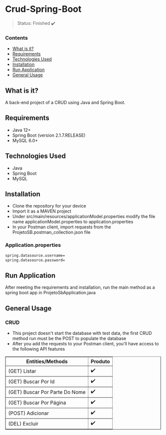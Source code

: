 <h1>Crud-Spring-Boot</h1>

> Status: Finished ✔️

### Contents
  
* [What is it?](#what-is-it)
* [Requirements](#requirements)
* [Technologies Used](#technologies)
* [Installation](#installation)
* [Run Application](#run-application)
* [General Usage](#general-usage)

## <a name="what-is-it"></a>What is it?

A back-end project of a CRUD using Java and Spring Boot.

## <a name="requirements"></a>Requirements

- Java 12+
- Spring Boot (version 2.1.7.RELEASE)
- MySQL 6.0+

## <a name="technologies"></a>Technologies Used

- Java
- Spring Boot
- MySQL

## <a name="installation"></a>Installation

- Clone the repository for your device
- Import it as a MAVEN project
- Under src/main/resources/applicationModel.properties modify the file name applicationModel.properties to application.properties
- In your Postman client, import requests from the ProjetoSB.postman_collection.json file

### Application.properties
```xml
spring.datasource.username=
spring.datasource.password=
```
## <a name="run-application"></a>Run Application

After meeting the requirements and installation, run the main method as a spring boot app in ProjetoSbApplication.java

## <a name="general-usage"></a>General Usage

### CRUD
* This project doesn't start the database with test data, the first CRUD method run must be the POST to populate the database
* After you add the requests to your Postman client, you'll have access to the following API features

<table border="1">
   <thead>
   <tr>
       <th>Entities/Methods</th>
       <th>Produto</th>
   </tr>
   </thead>
   <tbody>
   <tr>
       <td>(GET) Listar</td>
       <td>✔️</td>
   </tr>
   <tr>
       <td>(GET) Buscar Por Id</td>
       <td>✔️</td>
   </tr>
   
   <tr>
       <td>(GET) Buscar Por Parte Do Nome</td>
       <td>✔️</td>
   </tr>
   
   <tr>
       <td>(GET) Buscar Por Página</td>
       <td>✔️</td>
   </tr>
   
   <tr>
       <td>(POST) Adicionar</td>
       <td>✔️</td>
   </tr>
   
   <tr>
       <td>(DEL) Excluir</td>
       <td>✔️</td>
   </tr>
   </tbody>
</table>